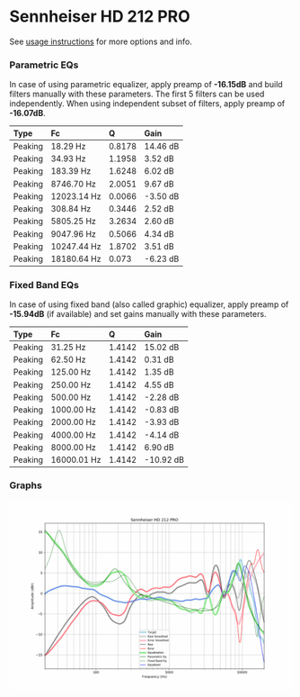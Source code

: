 # Sennheiser HD 212 PRO
See [usage instructions](https://github.com/jaakkopasanen/AutoEq#usage) for more options and info.

### Parametric EQs
In case of using parametric equalizer, apply preamp of **-16.15dB** and build filters manually
with these parameters. The first 5 filters can be used independently.
When using independent subset of filters, apply preamp of **-16.07dB**.

| Type    | Fc          |      Q | Gain     |
|:--------|:------------|:-------|:---------|
| Peaking | 18.29 Hz    | 0.8178 | 14.46 dB |
| Peaking | 34.93 Hz    | 1.1958 | 3.52 dB  |
| Peaking | 183.39 Hz   | 1.6248 | 6.02 dB  |
| Peaking | 8746.70 Hz  | 2.0051 | 9.67 dB  |
| Peaking | 12023.14 Hz | 0.0066 | -3.50 dB |
| Peaking | 308.84 Hz   | 0.3446 | 2.52 dB  |
| Peaking | 5805.25 Hz  | 3.2634 | 2.60 dB  |
| Peaking | 9047.96 Hz  | 0.5066 | 4.34 dB  |
| Peaking | 10247.44 Hz | 1.8702 | 3.51 dB  |
| Peaking | 18180.64 Hz | 0.073  | -6.23 dB |

### Fixed Band EQs
In case of using fixed band (also called graphic) equalizer, apply preamp of **-15.94dB**
(if available) and set gains manually with these parameters.

| Type    | Fc          |      Q | Gain      |
|:--------|:------------|:-------|:----------|
| Peaking | 31.25 Hz    | 1.4142 | 15.02 dB  |
| Peaking | 62.50 Hz    | 1.4142 | 0.31 dB   |
| Peaking | 125.00 Hz   | 1.4142 | 1.35 dB   |
| Peaking | 250.00 Hz   | 1.4142 | 4.55 dB   |
| Peaking | 500.00 Hz   | 1.4142 | -2.28 dB  |
| Peaking | 1000.00 Hz  | 1.4142 | -0.83 dB  |
| Peaking | 2000.00 Hz  | 1.4142 | -3.93 dB  |
| Peaking | 4000.00 Hz  | 1.4142 | -4.14 dB  |
| Peaking | 8000.00 Hz  | 1.4142 | 6.90 dB   |
| Peaking | 16000.01 Hz | 1.4142 | -10.92 dB |

### Graphs
![](./Sennheiser%20HD%20212%20PRO.png)